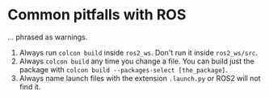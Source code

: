 # Common pitfalls with ROS

... phrased as warnings.

1. Always run `colcon build` inside `ros2_ws`. Don't run it inside `ros2_ws/src`.
2. Always `colcon build` any time you change a file. You can build just the package with `colcon build --packages-select [the_package]`.
3. Always name launch files with the extension `.launch.py` or ROS2 will not find it.
